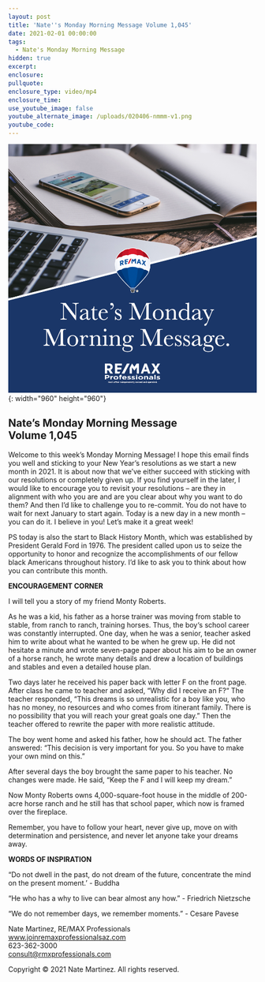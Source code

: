 ```yaml
---
layout: post
title: 'Nate''s Monday Morning Message Volume 1,045'
date: 2021-02-01 00:00:00
tags:
  - Nate's Monday Morning Message
hidden: true
excerpt:
enclosure:
pullquote:
enclosure_type: video/mp4
enclosure_time:
use_youtube_image: false
youtube_alternate_image: /uploads/020406-nmmm-v1.png
youtube_code:
---
```


![](/uploads/020406-nmmm-v1-1.png){: width="960" height="960"}

## **Nate’s Monday Morning Message<br>Volume 1,045**

Welcome to this week’s Monday Morning Message\! I hope this email finds you well and sticking to your New Year’s resolutions as we start a new month in 2021. It is about now that we’ve either succeed with sticking with our resolutions or completely given up. If you find yourself in the later, I would like to encourage you to revisit your resolutions – are they in alignment with who you are and are you clear about why you want to do them? And then I’d like to challenge you to re-commit. You do not have to wait for next January to start again. Today is a new day in a new month – you can do it. I believe in you\! Let’s make it a great week\!

PS today is also the start to Black History Month, which was established by President Gerald Ford in 1976. The president called upon us to seize the opportunity to honor and recognize the accomplishments of our fellow black Americans throughout history. I’d like to ask you to think about how you can contribute this month.

**ENCOURAGEMENT CORNER**

I will tell you a story of my friend Monty Roberts.

As he was a kid, his father as a horse trainer was moving from stable to stable, from ranch to ranch, training horses. Thus, the boy‘s school career was constantly interrupted. One day, when he was a senior, teacher asked him to write about what he wanted to be when he grew up. He did not hesitate a minute and wrote seven-page paper about his aim to be an owner of a horse ranch, he wrote many details and drew a location of buildings and stables and even a detailed house plan.

Two days later he received his paper back with letter F on the front page. After class he came to teacher and asked, “Why did I receive an F?“ The teacher responded, “This dreams is so unrealistic for a boy like you, who has no money, no resources and who comes from itinerant family. There is no possibility that you will reach your great goals one day.” Then the teacher offered to rewrite the paper with more realistic attitude.

The boy went home and asked his father, how he should act. The father answered: “This decision is very important for you. So you have to make your own mind on this.”

After several days the boy brought the same paper to his teacher. No changes were made. He said, “Keep the F and I will keep my dream.”

Now Monty Roberts owns 4,000-square-foot house in the middle of 200-acre horse ranch and he still has that school paper, which now is framed over the fireplace.

Remember, you have to follow your heart, never give up, move on with determination and persistence, and never let anyone take your dreams away.

**WORDS OF INSPIRATION**

“Do not dwell in the past, do not dream of the future, concentrate the mind on the present moment.’ - Buddha

“He who has a why to live can bear almost any how.” - Friedrich Nietzsche

“We do not remember days, we remember moments.” - Cesare Pavese

Nate Martinez, RE/MAX Professionals<br>www.joinremaxprofessionalsaz.com<br>623-362-3000<br>consult@rmxprofessionals.com

Copyright &copy; 2021 Nate Martinez. All rights reserved.
